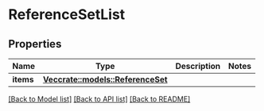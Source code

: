 # ReferenceSetList

## Properties

Name | Type | Description | Notes
------------ | ------------- | ------------- | -------------
**items** | [**Vec<crate::models::ReferenceSet>**](ReferenceSet.md) |  | 

[[Back to Model list]](../README.md#documentation-for-models) [[Back to API list]](../README.md#documentation-for-api-endpoints) [[Back to README]](../README.md)



